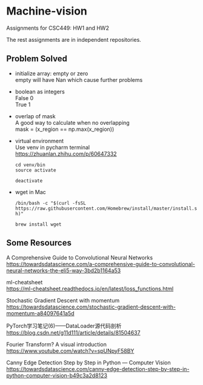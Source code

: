 # Machine-vision
Assignments for CSC449: HW1 and HW2

The rest assignments are in independent repositories.

## Problem Solved
- initialize array: empty or zero </br>
  empty will have Nan which cause further problems
 
- boolean as integers</br>
  False 0</br>
  True 1
 
 - overlap of mask</br>
   A good way to calculate when no overlapping</br>
   mask = (x_region == np.max(x_region))
   
 - virtual environment</br>
   Use venv in pycharm terminal</br>
   https://zhuanlan.zhihu.com/p/60647332
   
   `cd venv/bin`</br>
   `source activate`</br>
 
   `deactivate`
  
 - wget in Mac
 
   `/bin/bash -c "$(curl -fsSL https://raw.githubusercontent.com/Homebrew/install/master/install.sh)"`</br>

   `brew install wget`
  
  ## Some Resources
  A Comprehensive Guide to Convolutional Neural Networks</br>
  https://towardsdatascience.com/a-comprehensive-guide-to-convolutional-neural-networks-the-eli5-way-3bd2b1164a53
  
  ml-cheatsheet</br>
  https://ml-cheatsheet.readthedocs.io/en/latest/loss_functions.html

  Stochastic Gradient Descent with momentum</br>
  https://towardsdatascience.com/stochastic-gradient-descent-with-momentum-a84097641a5d
  
  PyTorch学习笔记(6)——DataLoader源代码剖析</br>
  https://blog.csdn.net/g11d111/article/details/81504637
  
  Fourier Transform? A visual introduction</br>
  https://www.youtube.com/watch?v=spUNpyF58BY
  
  Canny Edge Detection Step by Step in Python — Computer Vision</br>
  https://towardsdatascience.com/canny-edge-detection-step-by-step-in-python-computer-vision-b49c3a2d8123
  
